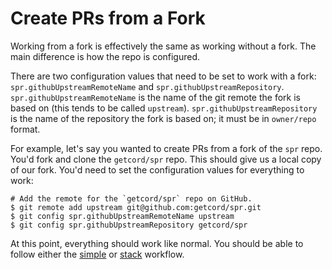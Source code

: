 # Create PRs from a Fork

Working from a fork is effectively the same as working without a fork. The main difference is how the repo is configured.

There are two configuration values that need to be set to work with a fork: `spr.githubUpstreamRemoteName` and `spr.githubUpstreamRepository`. `spr.githubUpstreamRemoteName` is the name of the git remote the fork is based on (this tends to be called `upstream`). `spr.githubUpstreamRepository` is the name of the repository the fork is based on; it must be in `owner/repo` format.

For example, let's say you wanted to create PRs from a fork of the `spr` repo. You'd fork and clone the `getcord/spr` repo. This should give us a local copy of our fork. You'd need to set the configuration values for everything to work:
```shell
# Add the remote for the `getcord/spr` repo on GitHub.
$ git remote add upstream git@github.com:getcord/spr.git
$ git config spr.githubUpstreamRemoteName upstream
$ git config spr.githubUpstreamRepository getcord/spr
```

At this point, everything should work like normal. You should be able to follow either the [simple][] or [stack][] workflow.

[simple]: ./simple.md
[stack]: ./stack.md

